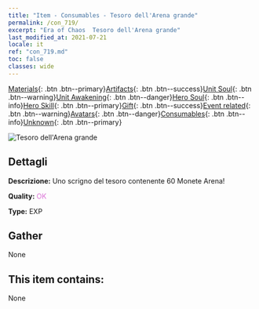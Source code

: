 ```yaml
---
title: "Item - Consumables - Tesoro dell'Arena grande"
permalink: /con_719/
excerpt: "Era of Chaos  Tesoro dell'Arena grande"
last_modified_at: 2021-07-21
locale: it
ref: "con_719.md"
toc: false
classes: wide
---
```

 [Materials](/ItemsIT/){: .btn .btn--primary}[Artifacts](/ItemsIT/Artifacts/){: .btn .btn--success}[Unit Soul](/ItemsIT/UnitSoul/){: .btn .btn--warning}[Unit Awakening](/ItemsIT/UnitAwakening/){: .btn .btn--danger}[Hero Soul](/ItemsIT/HeroSoul/){: .btn .btn--info}[Hero Skill](/ItemsIT/HeroSkill/){: .btn .btn--primary}[Gift](/ItemsIT/Gift/){: .btn .btn--success}[Event related](/ItemsIT/Events/){: .btn .btn--warning}[Avatars](/ItemsIT/Avatars/){: .btn .btn--danger}[Consumables](/ItemsIT/Consumables/){: .btn .btn--info}[Unknown](/ItemsIT/Unknown/){: .btn .btn--primary}

 ![Tesoro dell'Arena grande](/images/t/i_504.png)

## Dettagli
 **Descrizione:** Uno scrigno del tesoro contenente 60 Monete Arena!

 **Quality:** <span style="color: #DA70D6">OK</span>

 **Type:** EXP

## Gather

  None

## This item contains:

  None

